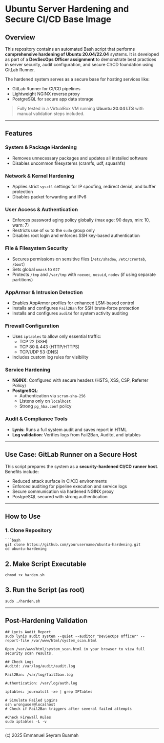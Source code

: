 # Ubuntu Server Hardening and Secure CI/CD Base Image

## Overview

This repository contains an automated Bash script that performs **comprehensive hardening of Ubuntu 20.04/22.04** systems. It is developed as part of a **DevSecOps Officer assignment** to demonstrate best practices in server security, audit configuration, and secure CI/CD foundation using GitLab Runner.

The hardened system serves as a secure base for hosting services like:
- GitLab Runner for CI/CD pipelines
- Lightweight NGINX reverse proxy
- PostgreSQL for secure app data storage

> Fully tested in a VirtualBox VM running **Ubuntu 20.04 LTS** with manual validation steps included.

---

## Features

### System & Package Hardening
- Removes unnecessary packages and updates all installed software
- Disables uncommon filesystems (cramfs, udf, squashfs)

### Network & Kernel Hardening
- Applies strict `sysctl` settings for IP spoofing, redirect denial, and buffer protection
- Disables packet forwarding and IPv6

### User Access & Authentication
- Enforces password aging policy globally (max age: 90 days, min: 10, warn: 7)
- Restricts use of `su` to the `sudo` group only
- Disables root login and enforces SSH key-based authentication

### File & Filesystem Security
- Secures permissions on sensitive files (`/etc/shadow`, `/etc/crontab`, `/boot`)
- Sets global `umask` to `027`
- Protects `/tmp` and `/var/tmp` with `noexec`, `nosuid`, `nodev` (if using separate partitions)

### AppArmor & Intrusion Detection
- Enables AppArmor profiles for enhanced LSM-based control
- Installs and configures `Fail2Ban` for SSH brute-force protection
- Installs and configures `auditd` for system activity auditing

### Firewall Configuration
- Uses `iptables` to allow only essential traffic:
  - TCP 22 (SSH)
  - TCP 80 & 443 (HTTP/HTTPS)
  - TCP/UDP 53 (DNS)
- Includes custom log rules for visibility

### Service Hardening
- **NGINX**: Configured with secure headers (HSTS, XSS, CSP, Referrer Policy)
- **PostgreSQL**:
  - Authentication via `scram-sha-256`
  - Listens only on `localhost`
  - Strong `pg_hba.conf` policy

### Audit & Compliance Tools
- **Lynis**: Runs a full system audit and saves report in HTML
- **Log validation**: Verifies logs from Fail2Ban, Auditd, and iptables

---

## Use Case: GitLab Runner on a Secure Host

This script prepares the system as a **security-hardened CI/CD runner host**. Benefits include:
- Reduced attack surface in CI/CD environments
- Enforced auditing for pipeline execution and service logs
- Secure communication via hardened NGINX proxy
- PostgreSQL secured with strong authentication

---

## How to Use

### 1. Clone Repository
    ```bash
    git clone https://github.com/yourusername/ubuntu-hardening.git
    cd ubuntu-hardening

## 2. Make Script Executable
    chmod +x harden.sh

## 3. Run the Script (as root)
    sudo ./harden.sh

--- 

## Post-Hardening Validation

    ## Lynis Audit Report
    sudo lynis audit system --quiet --auditor "DevSecOps Officer" --report-file /var/www/html/system_scan.html

    Open /var/www/html/system_scan.html in your browser to view full security scan results.

    ## Check Logs
    Auditd: /var/log/audit/audit.log

    Fail2Ban: /var/log/fail2ban.log

    Authentication: /var/log/auth.log

    iptables: journalctl -xe | grep IPTables

    # Simulate Failed Logins
    ssh wronguser@localhost
    # Check if Fail2Ban triggers after several failed attempts

    #Check Firewall Rules
    sudo iptables -L -v
---

(c) 2025 Emmanuel Seyram Buamah